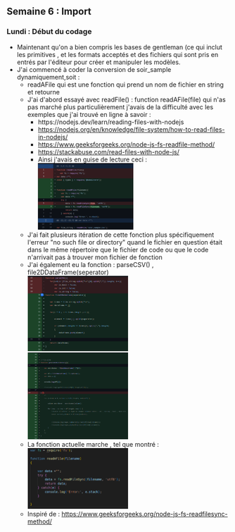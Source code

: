 ## Semaine 6 : Import  

### Lundi : Début du codage 


<ul>
	<li>Maintenant qu'on a bien compris les bases de gentleman (ce qui inclut les primitives , et les formats acceptés et des fichiers qui sont pris en entrés par l'éditeur pour créer et manipuler les modèles.</li>
  <li>J'ai commencé à coder la conversion de soir_sample dynamiquement,soit : 
	<ul>
		<li>readAFile qui est une fonction qui prend un nom de fichier en string et retourne</li>
		<li>J'ai d'abord essayé avec readFile() : function readAFile(file) qui n'as pas marché plus particulièrement j'avais de la difficulté avec les exemples que j'ai trouvé en ligne à savoir : 
			<ul>
				<li><a href="https://nodejs.dev/learn/reading-files-with-nodejs"></a>https://nodejs.dev/learn/reading-files-with-nodejs</li>
				<li><a href="https://nodejs.org/en/knowledge/file-system/how-to-read-files-in-nodejs/">https://nodejs.org/en/knowledge/file-system/how-to-read-files-in-nodejs/</a></li>
				<li><a href="https://www.geeksforgeeks.org/node-js-fs-readfile-method/">https://www.geeksforgeeks.org/node-js-fs-readfile-method/</a></li>
				<li><a href="https://stackabuse.com/read-files-with-node-js/">https://stackabuse.com/read-files-with-node-js/</a></li>
				<li>Ainsi j'avais en guise de lecture ceci : <br>
					<img src="readFunctionBad.png" alt="function serving to read a file(bad one)" display="block" margin-left="auto" margin-right ="auto" width= "50%"></img>
				</li>
			</ul>
		<li>J'ai fait plusieurs itération de cette fonction plus spécifiquement l'erreur "no such file or directory" quand le fichier en question était dans le même répertoire que le fichier de code ou que le code n'arrivait pas à trouver mon fichier de fonction <br>
		<li>J'ai également eu la fonction : parseCSV() , file2DDataFrame(seperator) <br>
			<img src="parse1.png" alt="function serving to read a file(bad one)" display="block" margin-left="auto" margin-right ="auto" width= "50%"></img>
		</li>
			<img src="parse2.png" alt="function serving to read a file(bad one)" display="block" margin-left="auto" margin-right ="auto" width= "50%"></img>
		</li>
		<li> La fonction actuelle marche , tel que montré : <br>
			<img src="readFunction.png" alt="function serving to read a file" display="block" margin-left="auto" margin-right ="auto" width= "50%"></img>
		</li>
		<li>Inspiré de : <a href="https://www.geeksforgeeks.org/node-js-fs-readfilesync-method/">https://www.geeksforgeeks.org/node-js-fs-readfilesync-method/</li>
	</ul>
  </li>
  
</ul>